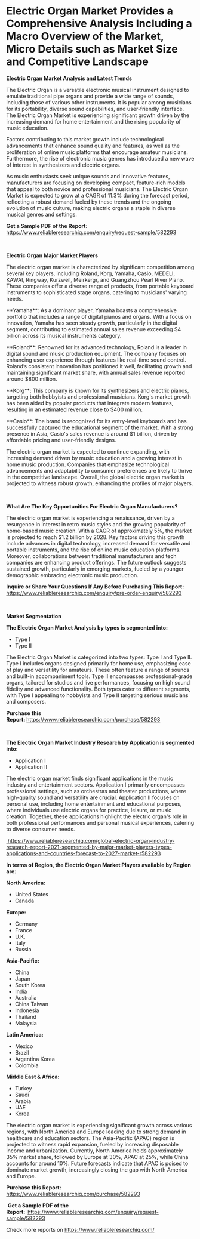 <p><h1>Electric Organ Market Provides a Comprehensive Analysis Including a Macro Overview of the Market, Micro Details such as Market Size and Competitive Landscape</h1></p><p><strong>Electric Organ Market Analysis and Latest Trends</strong></p>
<p><p>The Electric Organ is a versatile electronic musical instrument designed to emulate traditional pipe organs and provide a wide range of sounds, including those of various other instruments. It is popular among musicians for its portability, diverse sound capabilities, and user-friendly interface. The Electric Organ Market is experiencing significant growth driven by the increasing demand for home entertainment and the rising popularity of music education.</p><p>Factors contributing to this market growth include technological advancements that enhance sound quality and features, as well as the proliferation of online music platforms that encourage amateur musicians. Furthermore, the rise of electronic music genres has introduced a new wave of interest in synthesizers and electric organs.  </p><p>As music enthusiasts seek unique sounds and innovative features, manufacturers are focusing on developing compact, feature-rich models that appeal to both novice and professional musicians. The Electric Organ Market is expected to grow at a CAGR of 11.3% during the forecast period, reflecting a robust demand fueled by these trends and the ongoing evolution of music culture, making electric organs a staple in diverse musical genres and settings.</p></p>
<p><strong>Get a Sample PDF of the Report:&nbsp;</strong> <a href="https://www.reliableresearchiq.com/enquiry/request-sample/582293?utm_campaign=2820&utm_medium=2&utm_source=Github&utm_content=ia&utm_term=23032025&utm_id=electric-organ">https://www.reliableresearchiq.com/enquiry/request-sample/582293</a></p>
<p>&nbsp;</p>
<p><strong>Electric Organ Major Market Players</strong></p>
<p><p>The electric organ market is characterized by significant competition among several key players, including Roland, Korg, Yamaha, Casio, MEDELI, KAWAI, Ringway, Kurzweil, Meirkergr, and Guangzhou Pearl River Piano. These companies offer a diverse range of products, from portable keyboard instruments to sophisticated stage organs, catering to musicians' varying needs.</p><p>**Yamaha**: As a dominant player, Yamaha boasts a comprehensive portfolio that includes a range of digital pianos and organs. With a focus on innovation, Yamaha has seen steady growth, particularly in the digital segment, contributing to estimated annual sales revenue exceeding $4 billion across its musical instruments category.</p><p>**Roland**: Renowned for its advanced technology, Roland is a leader in digital sound and music production equipment. The company focuses on enhancing user experience through features like real-time sound control. Roland’s consistent innovation has positioned it well, facilitating growth and maintaining significant market share, with annual sales revenue reported around $800 million.</p><p>**Korg**: This company is known for its synthesizers and electric pianos, targeting both hobbyists and professional musicians. Korg's market growth has been aided by popular products that integrate modern features, resulting in an estimated revenue close to $400 million.</p><p>**Casio**: The brand is recognized for its entry-level keyboards and has successfully captured the educational segment of the market. With a strong presence in Asia, Casio's sales revenue is around $1 billion, driven by affordable pricing and user-friendly designs.</p><p>The electric organ market is expected to continue expanding, with increasing demand driven by music education and a growing interest in home music production. Companies that emphasize technological advancements and adaptability to consumer preferences are likely to thrive in the competitive landscape. Overall, the global electric organ market is projected to witness robust growth, enhancing the profiles of major players.</p></p>
<p>&nbsp;</p>
<p><strong>What Are The Key Opportunities For Electric Organ Manufacturers?</strong></p>
<p><p>The electric organ market is experiencing a renaissance, driven by a resurgence in interest in retro music styles and the growing popularity of home-based music creation. With a CAGR of approximately 5%, the market is projected to reach $1.2 billion by 2028. Key factors driving this growth include advances in digital technology, increased demand for versatile and portable instruments, and the rise of online music education platforms. Moreover, collaborations between traditional manufacturers and tech companies are enhancing product offerings. The future outlook suggests sustained growth, particularly in emerging markets, fueled by a younger demographic embracing electronic music production.</p></p>
<p><strong>Inquire or Share Your Questions If Any Before Purchasing This Report:</strong> <a href="https://www.reliableresearchiq.com/enquiry/pre-order-enquiry/582293?utm_campaign=2820&utm_medium=2&utm_source=Github&utm_content=ia&utm_term=23032025&utm_id=electric-organ">https://www.reliableresearchiq.com/enquiry/pre-order-enquiry/582293</a></p>
<p>&nbsp;</p>
<p><strong>Market Segmentation</strong></p>
<p><strong>The Electric Organ Market Analysis by types is segmented into:</strong></p>
<p><ul><li>Type I</li><li>Type II</li></ul></p>
<p><p>The Electric Organ Market is categorized into two types: Type I and Type II. Type I includes organs designed primarily for home use, emphasizing ease of play and versatility for amateurs. These often feature a range of sounds and built-in accompaniment tools. Type II encompasses professional-grade organs, tailored for studios and live performances, focusing on high sound fidelity and advanced functionality. Both types cater to different segments, with Type I appealing to hobbyists and Type II targeting serious musicians and composers.</p></p>
<p><strong>Purchase this Report:&nbsp;</strong><a href="https://www.reliableresearchiq.com/purchase/582293?utm_campaign=2820&utm_medium=2&utm_source=Github&utm_content=ia&utm_term=23032025&utm_id=electric-organ">https://www.reliableresearchiq.com/purchase/582293</a></p>
<p>&nbsp;</p>
<p><strong>The Electric Organ Market Industry Research by Application is segmented into:</strong></p>
<p><ul><li>Application I</li><li>Application II</li></ul></p>
<p><p>The electric organ market finds significant applications in the music industry and entertainment sectors. Application I primarily encompasses professional settings, such as orchestras and theater productions, where high-quality sound and versatility are crucial. Application II focuses on personal use, including home entertainment and educational purposes, where individuals use electric organs for practice, leisure, or music creation. Together, these applications highlight the electric organ's role in both professional performances and personal musical experiences, catering to diverse consumer needs.</p></p>
<p><a href="https://www.reliableresearchiq.com/global-electric-organ-industry-research-report-2021-segmented-by-major-market-players-types-applications-and-countries-forecast-to-2027-market-r582293?utm_campaign=2820&utm_medium=2&utm_source=Github&utm_content=ia&utm_term=23032025&utm_id=electric-organ">&nbsp;https://www.reliableresearchiq.com/global-electric-organ-industry-research-report-2021-segmented-by-major-market-players-types-applications-and-countries-forecast-to-2027-market-r582293</a></p>
<p><strong>In terms of Region, the Electric Organ Market Players available by Region are:</strong></p>
<p>
    <p> <strong> North America: </strong>
        <ul>
            <li>United States</li>
            <li>Canada</li>
        </ul>
        </p> 
    <p> <strong> Europe: </strong>
        <ul>
            <li>Germany</li>
            <li>France</li>
            <li>U.K.</li>
            <li>Italy</li>
            <li>Russia</li>
        </ul>
        </p> 
    <p> <strong> Asia-Pacific: </strong>
        <ul>
            <li>China</li>
            <li>Japan</li>
            <li>South Korea</li>
            <li>India</li>
            <li>Australia</li>
            <li>China Taiwan</li>
            <li>Indonesia</li>
            <li>Thailand</li>
            <li>Malaysia</li>
        </ul>
        </p> 
    <p> <strong> Latin America: </strong>
        <ul>
            <li>Mexico</li>
            <li>Brazil</li>
            <li>Argentina Korea</li>
            <li>Colombia</li>
        </ul>
        </p> 
    <p> <strong> Middle East & Africa: </strong>
        <ul>
            <li>Turkey</li>
            <li>Saudi</li>
            <li>Arabia</li>
            <li>UAE</li>
            <li>Korea</li>
        </ul>
    </p>
    </p>
<p><p>The electric organ market is experiencing significant growth across various regions, with North America and Europe leading due to strong demand in healthcare and education sectors. The Asia-Pacific (APAC) region is projected to witness rapid expansion, fueled by increasing disposable income and urbanization. Currently, North America holds approximately 35% market share, followed by Europe at 30%, APAC at 25%, while China accounts for around 10%. Future forecasts indicate that APAC is poised to dominate market growth, increasingly closing the gap with North America and Europe.</p></p>
<p><strong>Purchase this Report: </strong><a href="https://www.reliableresearchiq.com/purchase/582293?utm_campaign=2820&utm_medium=2&utm_source=Github&utm_content=ia&utm_term=23032025&utm_id=electric-organ">https://www.reliableresearchiq.com/purchase/582293</a></p>
<p>&nbsp;<strong>Get a Sample PDF of the Report:&nbsp;&nbsp;</strong><a href="https://www.reliableresearchiq.com/enquiry/request-sample/582293?utm_campaign=2820&utm_medium=2&utm_source=Github&utm_content=ia&utm_term=23032025&utm_id=electric-organ">https://www.reliableresearchiq.com/enquiry/request-sample/582293</a></p>
<p><strong></strong></p>
<p>Check more reports on <a href="https://www.reliableresearchiq.com/?utm_campaign=2820&utm_medium=2&utm_source=Github&utm_content=ia&utm_term=23032025&utm_id=electric-organ">https://www.reliableresearchiq.com/</a></p>